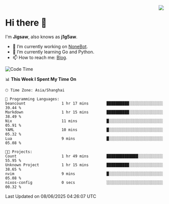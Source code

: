 <a href="#">
  <img align="right" src="https://github-readme-stats.vercel.app/api?username=j1g5awi&count_private=true&show_icons=true&title_color=80070B&text_color=B3B3B3&bg_color=212121&icon_color=80070B" />
</a>

# Hi there 👋

I'm **Jigsaw**, also knows as **j1g5aw**.

- 🔭 I’m currently working on [NoneBot](https://github.com/nonebot).
- 🌱 I’m currently learning Go and Python.
- 📫 How to reach me: [Blog](https://blog.maddestroyer.xyz/).

<!--START_SECTION:waka-->
![Code Time](http://img.shields.io/badge/Code%20Time-1%2C883%20hrs%2013%20mins-blue)

📊 **This Week I Spent My Time On** 

```text
🕑︎ Time Zone: Asia/Shanghai

💬 Programming Languages: 
beancount                1 hr 17 mins        ██████████░░░░░░░░░░░░░░░   39.44 % 
Markdown                 1 hr 15 mins        ██████████░░░░░░░░░░░░░░░   38.49 % 
Nix                      11 mins             █░░░░░░░░░░░░░░░░░░░░░░░░   05.91 % 
YAML                     10 mins             █░░░░░░░░░░░░░░░░░░░░░░░░   05.32 % 
Lua                      9 mins              █░░░░░░░░░░░░░░░░░░░░░░░░   05.08 % 

🐱‍💻 Projects: 
Count                    1 hr 49 mins        ██████████████░░░░░░░░░░░   55.95 % 
Unknown Project          1 hr 15 mins        ██████████░░░░░░░░░░░░░░░   38.65 % 
nvim                     9 mins              █░░░░░░░░░░░░░░░░░░░░░░░░   05.08 % 
nixos-config             0 secs              ░░░░░░░░░░░░░░░░░░░░░░░░░   00.32 % 
```


 Last Updated on 08/06/2025 04:26:07 UTC
<!--END_SECTION:waka-->
